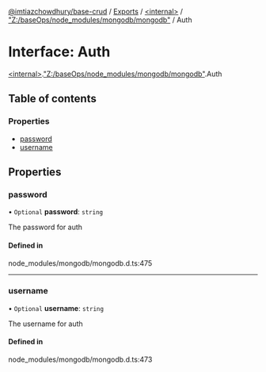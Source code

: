 [@imtiazchowdhury/base-crud](../README.md) / [Exports](../modules.md) / [\<internal\>](../modules/internal_.md) / ["Z:/baseOps/node\_modules/mongodb/mongodb"](../modules/internal_._Z__baseOps_node_modules_mongodb_mongodb_.md) / Auth

# Interface: Auth

[\<internal\>](../modules/internal_.md).["Z:/baseOps/node\_modules/mongodb/mongodb"](../modules/internal_._Z__baseOps_node_modules_mongodb_mongodb_.md).Auth

## Table of contents

### Properties

- [password](internal_._Z__baseOps_node_modules_mongodb_mongodb_.Auth.md#password)
- [username](internal_._Z__baseOps_node_modules_mongodb_mongodb_.Auth.md#username)

## Properties

### password

• `Optional` **password**: `string`

The password for auth

#### Defined in

node_modules/mongodb/mongodb.d.ts:475

___

### username

• `Optional` **username**: `string`

The username for auth

#### Defined in

node_modules/mongodb/mongodb.d.ts:473
